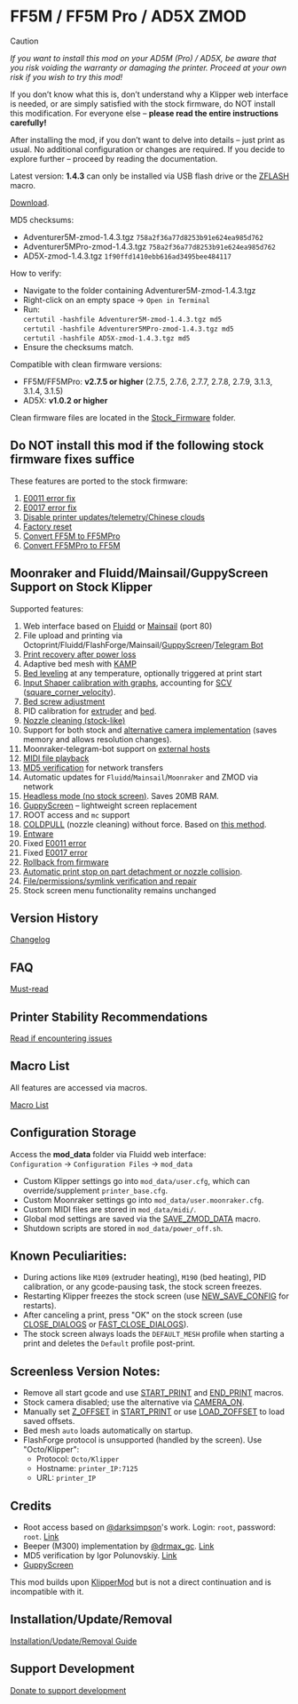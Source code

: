 # FF5M / FF5M Pro / AD5X ZMOD

> [!CAUTION]
> *If you want to install this mod on your AD5M (Pro) / AD5X, be aware that you risk voiding the warranty or damaging the printer. Proceed at your own risk if you wish to try this mod!*
> 
> If you don’t know what this is, don’t understand why a Klipper web interface is needed, or are simply satisfied with the stock firmware, do NOT install this modification. For everyone else – **please read the entire instructions carefully!**
>
> After installing the mod, if you don’t want to delve into details – just print as usual. No additional configuration or changes are required. If you decide to explore further – proceed by reading the documentation.

Latest version: **1.4.3** can only be installed via USB flash drive or the [ZFLASH](https://github.com/ghzserg/zmod/wiki/en/Macros#zflash) macro.

[Download](https://github.com/ghzserg/zmod/releases/).

MD5 checksums:
- Adventurer5M-zmod-1.4.3.tgz `758a2f36a77d8253b91e624ea985d762`
- Adventurer5MPro-zmod-1.4.3.tgz `758a2f36a77d8253b91e624ea985d762`
- AD5X-zmod-1.4.3.tgz `1f90ffd1410ebb616ad3495bee484117`

How to verify:
- Navigate to the folder containing Adventurer5M-zmod-1.4.3.tgz
- Right-click on an empty space -> `Open in Terminal`
- Run:  
  `certutil -hashfile Adventurer5M-zmod-1.4.3.tgz md5`  
  `certutil -hashfile Adventurer5MPro-zmod-1.4.3.tgz md5`  
  `certutil -hashfile AD5X-zmod-1.4.3.tgz md5`
- Ensure the checksums match.

Compatible with clean firmware versions:
- FF5M/FF5MPro: **v2.7.5 or higher** (2.7.5, 2.7.6, 2.7.7, 2.7.8, 2.7.9, 3.1.3, 3.1.4, 3.1.5)
- AD5X: **v1.0.2 or higher**

Clean firmware files are located in the [Stock_Firmware](https://github.com/ghzserg/zmod/tree/main/%D0%A0%D0%BE%D0%B4%D0%BD%D0%B0%D1%8F_%D0%BF%D1%80%D0%BE%D1%88%D0%B8%D0%B2%D0%BA%D0%B0) folder.

## Do NOT install this mod if the following stock firmware fixes suffice

These features are ported to the stock firmware:
1. [E0011 error fix](https://github.com/ghzserg/zmod/wiki/en/Macros#fix_e0011)
2. [E0017 error fix](https://github.com/ghzserg/zmod/wiki/en/Macros#fix_e0017)
3. [Disable printer updates/telemetry/Chinese clouds](https://github.com/ghzserg/zmod/wiki/en/Macros#china_cloud)
4. [Factory reset](https://github.com/ghzserg/zmod/wiki/en/Setup#%D0%B2%D0%BE%D0%B7%D0%B2%D1%80%D0%B0%D1%82-%D0%BF%D1%80%D0%B8%D0%BD%D1%82%D0%B5%D1%80%D0%B0-%D0%BA-%D0%B7%D0%B0%D0%B2%D0%BE%D0%B4%D1%81%D0%BA%D0%B8%D0%BC-%D1%83%D1%81%D1%82%D0%B0%D0%BD%D0%BE%D0%B2%D0%BA%D0%B0%D0%BC-%D0%BD%D0%B5%D0%BE%D0%B1%D1%85%D0%BE%D0%B4%D0%B8%D0%BC%D0%BE-%D0%B4%D0%BB%D1%8F-%D1%83%D1%81%D1%82%D0%B0%D0%BD%D0%BE%D0%B2%D0%BA%D0%B8-%D0%BC%D0%BE%D0%B4%D0%B0)
5. [Convert FF5M to FF5MPro](https://github.com/ghzserg/zmod/tree/main/%D0%A0%D0%BE%D0%B4%D0%BD%D0%B0%D1%8F_%D0%BF%D1%80%D0%BE%D1%88%D0%B8%D0%B2%D0%BA%D0%B0/5m2Pro)
6. [Convert FF5MPro to FF5M](https://github.com/ghzserg/zmod/tree/main/%D0%A0%D0%BE%D0%B4%D0%BD%D0%B0%D1%8F_%D0%BF%D1%80%D0%BE%D1%88%D0%B8%D0%B2%D0%BA%D0%B0/Pro25M)

## Moonraker and Fluidd/Mainsail/GuppyScreen Support on Stock Klipper
Supported features:
1. Web interface based on [Fluidd](https://docs.fluidd.xyz/) or [Mainsail](https://docs.mainsail.xyz/) (port 80)
2. File upload and printing via Octoprint/Fluidd/FlashForge/Mainsail/[GuppyScreen](https://github.com/ghzserg/zmod/wiki/en/Macros#display_off)/[Telegram Bot](https://github.com/ghzserg/zmod/wiki/en/Macros#telegram-bot)
3. [Print recovery after power loss](https://github.com/ghzserg/zmod/wiki/en/Macros#zrestore)
4. Adaptive bed mesh with [KAMP](https://github.com/ghzserg/zmod/wiki/en/Macros#kamp)
5. [Bed leveling](https://github.com/ghzserg/zmod/wiki/en/Macros#auto_full_bed_level) at any temperature, optionally triggered at print start
6. [Input Shaper calibration with graphs](https://github.com/ghzserg/zmod/wiki/en/Macros#zshaper), accounting for [SCV](https://github.com/ghzserg/zmod/wiki/en/Macros#fix_scv) ([square_corner_velocity](https://www.klipper3d.org/Config_Reference.html#printer)).
7. [Bed screw adjustment](https://github.com/ghzserg/zmod/wiki/en/Macros#bed_level_screws_tune)
8. PID calibration for [extruder](https://github.com/ghzserg/zmod/wiki/en/Macros#pid_tune_extruder) and [bed](https://github.com/ghzserg/zmod/wiki/en/Macros#pid_tune_bed).
9. [Nozzle cleaning (stock-like)](https://github.com/ghzserg/zmod/wiki/en/Macros#clear_noize)
10. Support for both stock and [alternative camera implementation](https://github.com/ghzserg/zmod/wiki/en/Macros#camera_on) (saves memory and allows resolution changes).
11. Moonraker-telegram-bot support on [external hosts](https://github.com/ghzserg/zmod/wiki/en/Macros#telegram-bot)
12. [MIDI file playback](https://github.com/ghzserg/zmod/wiki/en/Macros#play_midi)
13. [MD5 verification](https://github.com/ghzserg/zmod/wiki/en/Macros#check_md5) for network transfers
14. Automatic updates for `Fluidd`/`Mainsail`/`Moonraker` and ZMOD via network
15. [Headless mode (no stock screen)](https://github.com/ghzserg/zmod/wiki/en/Macros#display_off). Saves 20MB RAM.
16. [GuppyScreen](https://github.com/ghzserg/zmod/wiki/en/Macros#display_off) – lightweight screen replacement
17. ROOT access and `mc` support
18. [COLDPULL](https://github.com/ghzserg/zmod/wiki/en/Macros#coldpull) (nozzle cleaning) without force. Based on [this method](https://t.me/FF_5M_5M_Pro/2836/447172).
19. [Entware](https://github.com/ghzserg/zmod/wiki/en/FAQ#%D0%B2-zmod-%D0%B2%D1%85%D0%BE%D0%B4%D0%B8%D1%82-entware---%D0%BA%D0%B0%D0%BA-%D0%B8%D0%BC-%D0%B2%D0%BE%D1%81%D0%BF%D0%BE%D0%BB%D1%8C%D0%B7%D0%BE%D0%B2%D0%B0%D1%82%D1%8C%D1%81%D1%8F)
20. Fixed [E0011 error](https://github.com/ghzserg/zmod/wiki/en/Macros#fix_e0011)
21. Fixed [E0017 error](https://github.com/ghzserg/zmod/wiki/en/Macros#fix_e0017)
22. [Rollback from firmware](https://github.com/ghzserg/zmod/wiki/en/FAQ#%D1%87%D1%82%D0%BE-%D1%82%D0%B0%D0%BA%D0%BE%D0%B5-%D0%BE%D1%82%D0%BA%D0%B0%D1%82-%D0%B8%D0%B7-%D0%BF%D1%80%D0%BE%D1%88%D0%B8%D0%B2%D0%BA%D0%B8)
23. [Automatic print stop on part detachment or nozzle collision](https://github.com/ghzserg/zmod/wiki/en/Macros#nozzle_control).
24. [File/permissions/symlink verification and repair](https://github.com/ghzserg/zmod/wiki/en/Macros#check_system)
25. Stock screen menu functionality remains unchanged

## Version History
[Changelog](https://github.com/ghzserg/zmod/wiki/en/Changelog)

## FAQ

[Must-read](https://github.com/ghzserg/zmod/wiki/en/FAQ)

## Printer Stability Recommendations

[Read if encountering issues](https://github.com/ghzserg/zmod/wiki/en/Recomendations)

## Macro List

All features are accessed via macros.

[Macro List](https://github.com/ghzserg/zmod/wiki/en/Macros)

## Configuration Storage
Access the **mod_data** folder via Fluidd web interface:  
`Configuration` → `Configuration Files` → `mod_data`

- Custom Klipper settings go into `mod_data/user.cfg`, which can override/supplement `printer_base.cfg`.
- Custom Moonraker settings go into `mod_data/user.moonraker.cfg`.
- Custom MIDI files are stored in `mod_data/midi/`.
- Global mod settings are saved via the [SAVE_ZMOD_DATA](https://github.com/ghzserg/zmod/wiki/en/Macros#save_zmod_data) macro.
- Shutdown scripts are stored in `mod_data/power_off.sh`.

## Known Peculiarities:
- During actions like `M109` (extruder heating), `M190` (bed heating), PID calibration, or any gcode-pausing task, the stock screen freezes.
- Restarting Klipper freezes the stock screen (use [NEW_SAVE_CONFIG](https://github.com/ghzserg/zmod/wiki/en/Macros#new_save_config) for restarts).
- After canceling a print, press "OK" on the stock screen (use [CLOSE_DIALOGS](https://github.com/ghzserg/zmod/wiki/en/Macros#close_dialogs) or [FAST_CLOSE_DIALOGS](https://github.com/ghzserg/zmod/wiki/en/Macros#fast_close_dialogs)).
- The stock screen always loads the `DEFAULT_MESH` profile when starting a print and deletes the `Default` profile post-print.

## Screenless Version Notes:
- Remove all start gcode and use [START_PRINT](https://github.com/ghzserg/zmod/wiki/en/Macros#start_print) and [END_PRINT](https://github.com/ghzserg/zmod/wiki/en/Macros#end_print) macros.
- Stock camera disabled; use the alternative via [CAMERA_ON](https://github.com/ghzserg/zmod/wiki/en/Macros#camera_on).
- Manually set [Z_OFFSET](https://github.com/ghzserg/zmod/wiki/en/Macros#%D1%8D%D1%82%D0%BE-%D0%BD%D0%B5-%D0%BF%D0%B0%D1%80%D0%B0%D0%BC%D0%B5%D1%82%D1%80%D1%8B-start_print-%D1%8D%D1%82%D0%BE-%D0%B3%D0%BB%D0%BE%D0%B1%D0%B0%D0%BB%D1%8C%D0%BD%D1%8B%D0%B5-%D1%84%D0%BB%D0%B0%D0%B3%D0%B8%D0%BF%D0%B0%D1%80%D0%B0%D0%BC%D0%B5%D1%82%D1%80%D1%8B-%D0%BA%D0%BE%D1%82%D0%BE%D1%80%D1%8B%D0%B5-%D1%81%D1%82%D0%B0%D0%B2%D0%B8%D1%82%D1%81%D1%8F-%D1%87%D0%B5%D1%80%D0%B5%D0%B7-save_zmod_data) in [START_PRINT](https://github.com/ghzserg/zmod/wiki/en/Macros#start_print) or use [LOAD_ZOFFSET](https://github.com/ghzserg/zmod/wiki/en/Macros#load_zoffset) to load saved offsets.
- Bed mesh `auto` loads automatically on startup.
- FlashForge protocol is unsupported (handled by the screen). Use "Octo/Klipper":  
  - Protocol: `Octo/Klipper`  
  - Hostname: `printer_IP:7125`  
  - URL: `printer_IP`

## Credits

- Root access based on [@darksimpson](https://t.me/darksimpson)'s work. Login: `root`, password: `root`. [Link](https://t.me/c/2000598629/12695/186253)
- Beeper (M300) implementation by [@drmax_gc](https://t.me/drmax_gc). [Link](https://t.me/FF_5M_5M_Pro/1/333800)
- MD5 verification by Igor Polunovskiy. [Link](https://t.me/FF_5M_5M_Pro/12695/272417)
- [GuppyScreen](https://github.com/ballaswag/guppyscreen)

This mod builds upon [KlipperMod](https://github.com/xblax/flashforge_ad5m_klipper_mod/) but is not a direct continuation and is incompatible with it.

## Installation/Update/Removal

[Installation/Update/Removal Guide](https://github.com/ghzserg/zmod/wiki/en/Setup)

## Support Development

[Donate to support development](https://vtb.paymo.ru/collect-money/?transaction=0efce2b8-c321-4cb1-a6f9-5b7a9d34e34f)
